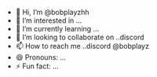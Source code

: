 - 👋 Hi, I’m @bobplayzhh
- 👀 I’m interested in ...
- 🌱 I’m currently learning ...
- 💞️ I’m looking to collaborate on ..discord
- 📫 How to reach me ..discord @bobplayz
- 😄 Pronouns: ...
- ⚡ Fun fact: ...

<!---
bobplayzhh/bobplayzhh is a ✨ special ✨ repository because its `README.md` (this file) appears on your GitHub profile.
You can click the Preview link to take a look at your changes.
--->
